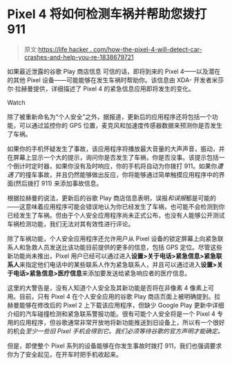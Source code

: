 # Pixel 4 将如何检测车祸并帮助您拨打 911

> 原文:[https://life hacker . com/how-the-pixel-4-will-detect-car-crashes-and-help-you-re-1838679721](https://lifehacker.com/how-the-pixel-4-will-detect-car-crashes-and-help-you-re-1838679721)

如果最近泄露的谷歌 Play 商店信息 可信的话，即将到来的 Pixel 4——以及潜在的其他 Pixel 设备——可能能够在发生车祸时帮助你。该信息由 XDA- 开发者米莎尔·拉赫曼提供，详细描述了 Pixel 4 的紧急信息应用即将发生的变化。

Watch

除了被重新命名为“个人安全”之外，据报道，更新后的应用程序还将包括一个功能，可以通过监控你的 GPS 位置，麦克风和加速度传感器数据来预测你是否发生了车祸。

如果你的手机怀疑发生了事故，该应用程序将播放最大音量的大声声音，振动，并在屏幕上显示一个大的提示，询问你是否发生了车祸，你是否没事。该提示包括一个倒计时定时器，如果你没有及时响应，你的手机将自动为你拨打 911。如果你*遭遇了*的撞车事故，并且仍然能够做出反应，你将能够通过简单触摸应用程序中的界面(然后拨打 911) 来添加事故信息。

根据拉赫曼的说法，更新后的谷歌 Play 商店信息表明，误报*和误报*都是可能的——这意味着应用程序可能会错误地认为你已经发生了车祸，也可能不会检测到你已经发生了车祸。但由于个人安全应用程序尚未正式公布，也没有人能够公开测试车祸检测功能，我们无法对其有效性进行评论。

除了车祸功能，个人安全应用程序还允许用户从 Pixel 设备的锁定屏幕上向紧急联系人和急救人员发送比该功能目前提供的更多的信息，包括 GPS 定位。尽管这些新功能尚未推出，Pixel 用户已经可以通过进入**设置>关于电话>紧急信息>紧急联系人**来指定他们电话中的某些联系人作为紧急联系人，并且可以通过进入**设置>关于电话>紧急信息>医疗信息**来添加要发送给紧急响应者的医疗信息。

这里的大警告是，没有人知道个人安全及其新功能是否将在非像素 4 像素上可用。目前，只有 Pixel 4 在个人安全应用的谷歌 Play 商店页面上被明确提到。拉赫曼能够在修改后的 Pixel 2 上下载该应用程序，但缺少 Google Play 更新中详细介绍的汽车碰撞检测和紧急联系警报功能。很有可能个人安全将是一个 Pixel 4 专用的应用程序，但谷歌通常非常开放地将新功能推送到旧设备上，所以有一个很好的机会*至少一些旧 Pixel 手机会得到它。我们必须等待谷歌的官方声明才能确定。*

但是，即使整个 Pixel 系列的设备能够在你发生事故时拨打 911，我们也强调要求你为了安全起见，在开车时把手机收起来。